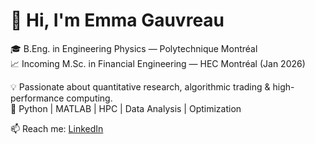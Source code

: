 # 👋 Hi, I'm Emma Gauvreau  
🎓 B.Eng. in Engineering Physics — Polytechnique Montréal  
📈 Incoming M.Sc. in Financial Engineering — HEC Montréal (Jan 2026)  

💡 Passionate about quantitative research, algorithmic trading & high-performance computing.  
🧮 Python | MATLAB | HPC | Data Analysis | Optimization  

📫 Reach me: [LinkedIn](https://www.linkedin.com/in/emmagauvreau)
